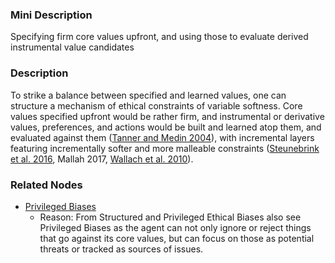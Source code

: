 ### Mini Description

Specifying firm core values upfront, and using those to evaluate derived instrumental value candidates

### Description

To strike a balance between specified and learned values, one can structure a mechanism of ethical constraints of variable softness. Core values specified upfront would be rather firm, and instrumental or derivative values, preferences, and actions would be built and learned atop them, and evaluated against them ([Tanner and Medin 2004](http://link.springer.com/content/pdf/10.3758%2FBF03206481.pdf)), with incremental layers featuring incrementally softer and more malleable constraints ([Steunebrink et al. 2016](http://people.idsia.ch/~steunebrink/Publications/AGI16_growing_recursive_self-improvers.pdf), Mallah 2017, [Wallach et al. 2010](http://onlinelibrary.wiley.com/doi/10.1111/j.1756-8765.2010.01095.x/epdf)).

### Related Nodes

- [Privileged Biases](/Value_Alignment/Security/Privileged_Biases/Privileged_Biases.md)
	- Reason: From Structured and Privileged Ethical Biases also see Privileged Biases as the agent can not only ignore or reject things that go against its core values, but can focus on those as potential threats or tracked as sources of issues.
